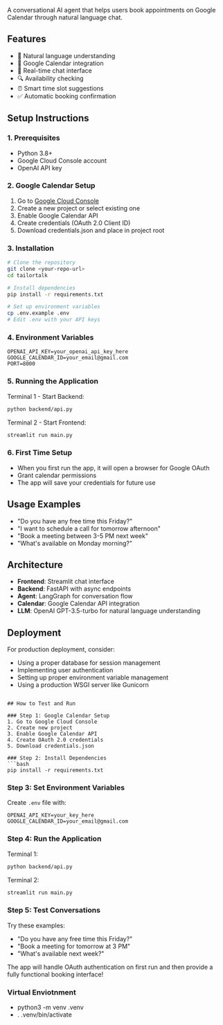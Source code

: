 A conversational AI agent that helps users book appointments on Google Calendar through natural language chat.

## Features

- 🤖 Natural language understanding
- 📅 Google Calendar integration
- 💬 Real-time chat interface
- 🔍 Availability checking
- ⏰ Smart time slot suggestions
- ✅ Automatic booking confirmation

## Setup Instructions

### 1. Prerequisites
- Python 3.8+
- Google Cloud Console account
- OpenAI API key

### 2. Google Calendar Setup
1. Go to [Google Cloud Console](https://console.cloud.google.com/)
2. Create a new project or select existing one
3. Enable Google Calendar API
4. Create credentials (OAuth 2.0 Client ID)
5. Download credentials.json and place in project root

### 3. Installation
```bash
# Clone the repository
git clone <your-repo-url>
cd tailortalk

# Install dependencies
pip install -r requirements.txt

# Set up environment variables
cp .env.example .env
# Edit .env with your API keys
```

### 4. Environment Variables
```
OPENAI_API_KEY=your_openai_api_key_here
GOOGLE_CALENDAR_ID=your_email@gmail.com
PORT=8000
```

### 5. Running the Application

Terminal 1 - Start Backend:
```bash
python backend/api.py
```

Terminal 2 - Start Frontend:
```bash
streamlit run main.py
```

### 6. First Time Setup
- When you first run the app, it will open a browser for Google OAuth
- Grant calendar permissions
- The app will save your credentials for future use

## Usage Examples

- "Do you have any free time this Friday?"
- "I want to schedule a call for tomorrow afternoon"
- "Book a meeting between 3-5 PM next week"
- "What's available on Monday morning?"

## Architecture

- **Frontend**: Streamlit chat interface
- **Backend**: FastAPI with async endpoints
- **Agent**: LangGraph for conversation flow
- **Calendar**: Google Calendar API integration
- **LLM**: OpenAI GPT-3.5-turbo for natural language understanding

## Deployment

For production deployment, consider:
- Using a proper database for session management
- Implementing user authentication
- Setting up proper environment variable management
- Using a production WSGI server like Gunicorn
```

## How to Test and Run

### Step 1: Google Calendar Setup
1. Go to Google Cloud Console
2. Create new project
3. Enable Google Calendar API
4. Create OAuth 2.0 credentials
5. Download credentials.json

### Step 2: Install Dependencies
```bash
pip install -r requirements.txt
```

### Step 3: Set Environment Variables
Create `.env` file with:
```
OPENAI_API_KEY=your_key_here
GOOGLE_CALENDAR_ID=your_email@gmail.com
```

### Step 4: Run the Application
Terminal 1:
```bash
python backend/api.py
```

Terminal 2:
```bash
streamlit run main.py
```

### Step 5: Test Conversations
Try these examples:
- "Do you have any free time this Friday?"
- "Book a meeting for tomorrow at 3 PM"
- "What's available next week?"

The app will handle OAuth authentication on first run and then provide a fully functional booking interface!


### Virtual Enviotnment
- python3 -m venv .venv
- . .venv/bin/activate